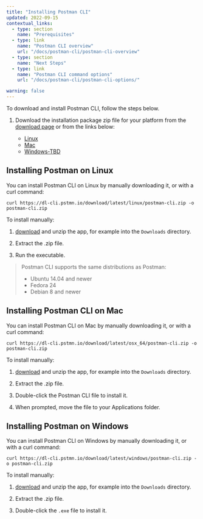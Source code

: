 ```yaml
---
title: "Installing Postman CLI"
updated: 2022-09-15
contextual_links:
  - type: section
    name: "Prerequisites"
  - type: link
    name: "Postman CLI overview"
    url: "/docs/postman-cli/postman-cli-overview"
  - type: section
    name: "Next Steps"
  - type: link
    name: "Postman CLI command options"
    url: "/docs/postman-cli/postman-cli-options/"

warning: false
---
```


To download and install Postman CLI, follow the steps below.

1. Download the installation package zip file for your platform from the [download page](https://www.postman.com/downloads/) or from the links below:

    * [Linux](https://dl-cli.pstmn-beta.io/download/latest/linux/postman-cli.zip)
    * [Mac](https://dl-cli.pstmn-beta.io/download/latest/osx_64/postman-cli.zip)
    * [Windows-TBD](TBD)

## Installing Postman on Linux

You can install Postman CLI on Linux by manually downloading it, or with a curl command:

    curl https://dl-cli.pstmn.io/download/latest/linux/postman-cli.zip -o postman-cli.zip

To install manually: 

1. [download](https://www.postman.com/downloads/) and unzip the app, for example into the `Downloads` directory.

1. Extract the .zip file.

1. Run the executable.

> Postman CLI supports the same distributions as Postman:
>
> * Ubuntu 14.04 and newer
> * Fedora 24
> * Debian 8 and newer
>
## Installing Postman CLI on Mac

You can install Postman CLI on Mac by manually downloading it, or with a curl command:

    curl https://dl-cli.pstmn.io/download/latest/osx_64/postman-cli.zip -o postman-cli.zip

To install manually:

1. [download](https://www.postman.com/downloads/) and unzip the app, for example into the `Downloads` directory.

1. Extract the .zip file.

1. Double-click the Postman CLI file to install it.

1. When prompted, move the file to your Applications folder.

## Installing Postman on Windows

You can install Postman CLI on Windows by manually downloading it, or with a curl command:

    curl https://dl-cli.pstmn.io/download/latest/windows/postman-cli.zip -o postman-cli.zip

To install manually:

1. [download](https://www.postman.com/downloads/) and unzip the app, for example into the `Downloads` directory.

1. Extract the .zip file.

1. Double-click the `.exe` file to install it.
